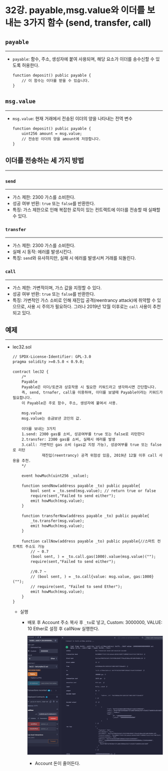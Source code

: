# 32강. payable,msg.value와 이더를 보내는 3가지 함수 (send, transfer, call)

## `payable`

---

- `payable`: 함수, 주소, 생성자에 붙여 사용되며, 해당 요소가 이더를 송수신할 수 있도록 허용한다.
    
    ```solidity
    function deposit() public payable {
        // 이 함수는 이더를 받을 수 있습니다.
    }
    ```
    

## `msg.value`

---

- `msg.value`: 현재 거래에서 전송된 이더의 양을 나타내는 전역 변수
    
    ```solidity
    function deposit() public payable {
        uint256 amount = msg.value;
        // 전송된 이더의 양을 amount에 저장합니다.
    }
    ```
    

## 이더를 전송하는 세 가지 방법

---

### `send`

---

- 가스 제한: 2300 가스를 소비한다.
- 성공 여부 반환: `true` 또는 `false`를 반환한다.
- 특징: 가스 제한으로 인해 복잡한 로직이 있는 컨트랙트에 이더를 전송할 때 실패할 수 있다.

### `transfer`

---

- 가스 제한: 2300 가스를 소비한다.
- 실패 시 동작: 에러를 발생시킨다.
- 특징: `send`와 유사하지만, 실패 시 에러를 발생시켜 거래를 되돌린다.

### `call`

---

- 가스 제한: 가변적이며, 가스 값을 지정할 수 있다.
- 성공 여부 반환: `true` 또는 `false`를 반환한다.
- 특징: 가변적인 가스 소비로 인해 재진입 공격(reentrancy attack)에 취약할 수 있으므로, 사용 시 주의가 필요하다. 그러나 2019년 12월 이후로는 `call` 사용이 추천되고 있다.

## 예제

---

- lec32.sol
    
    ```solidity
    // SPDX-License-Identifier: GPL-3.0
    pragma solidity >=0.5.0 < 0.9.0;
    
    contract lec32 {
        /*
        Payable 
        Payable은 이더/토큰과 상호작용 시 필요한 키워드라고 생각하시면 간단합니다. 
        즉, send, trnafer, call을 이용하여, 이더를 보낼때 Payable이라는 키워드가 필요합니다.
        이 Payable은 주로 함수, 주소, 생성자에 붙여서 사용. 
    
        msg.value
        msg.value는 송금보낸 코인의 값.
    
        이더를 보내는 3가지 
        1.send: 2300 gas를 소비, 성공여부를 true 또는 false로 리턴한다
        2.transfer: 2300 gas를 소비, 실패시 에러를 발생
        3.call: 가변적인 gas 소비 (gas값 지정 가능), 성공여부를 true 또는 false로 리턴
                 재진입(reentrancy) 공격 위험성 있음, 2019년 12월 이후 call 사용을 추천. 
        */
    
        event howMuch(uint256 _value);
        
        function sendNow(address payable _to) public payable{
            bool sent = _to.send(msg.value); // return true or false
            require(sent,"Failed to send either");
            emit howMuch(msg.value);
        }
        
        function transferNow(address payable _to) public payable{
            _to.transfer(msg.value);
            emit howMuch(msg.value);
        }
        
        function callNow(address payable _to) public payable{//스마트 컨트랙트 주소도 가능
            // ~ 0.7
            (bool sent, ) = _to.call.gas(1000).value(msg.value)("");
            require(sent,"Failed to send either");
            
            //0.7 ~
            // (bool sent, ) = _to.call{value: msg.value, gas:1000}("");
            // require(sent, "Failed to send Ether");
            emit howMuch(msg.value);   
        }
    }
    ```
    
    - 실행
        - 배포 후 Account 주소 복사 후 `_to`로 넣고, Custom: 3000000, VALUE: 10 Ether로 설정 후 callNow 실행한다.
            
            ![image.png](./image/32/image.png)
            
            - Account 돈이 줄어든다.
